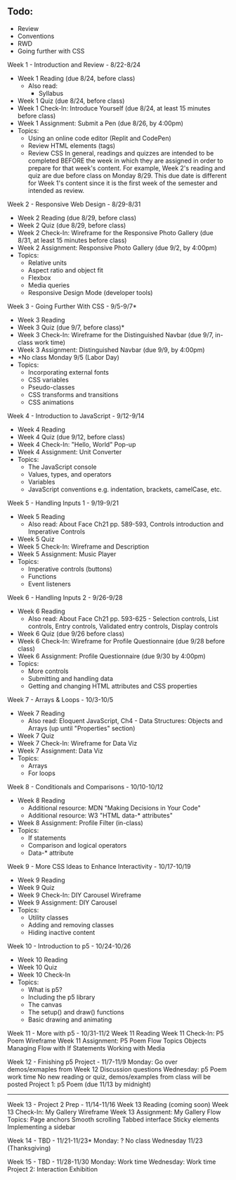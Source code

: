 Todo:
- 
- Review
- Conventions
- RWD
- Going further with CSS




Week 1 - Introduction and Review - 8/22-8/24
  - Week 1 Reading (due 8/24, before class)
    - Also read:
      - Syllabus
  - Week 1 Quiz (due 8/24, before class)
  - Week 1 Check-In: Introduce Yourself (due 8/24, at least 15 minutes before class)
  - Week 1 Assignment: Submit a Pen (due 8/26, by 4:00pm)
  - Topics:
    - Using an online code editor (Replit and CodePen)
    - Review HTML elements (tags)
    - Review CSS
  In general, readings and quizzes are intended to be completed BEFORE the week in which they are assigned in order to prepare for that week's content. For example, Week 2's reading and quiz are due before class on Monday 8/29. This due date is different for Week 1's content since it is the first week of the semester and intended as review.

Week 2 - Responsive Web Design - 8/29-8/31
  - Week 2 Reading (due 8/29, before class)
  - Week 2 Quiz (due 8/29, before class)
  - Week 2 Check-In: Wireframe for the Responsive Photo Gallery (due 8/31, at least 15 minutes before class)
  - Week 2 Assignment: Responsive Photo Gallery (due 9/2, by 4:00pm)
  - Topics:
    - Relative units
    - Aspect ratio and object fit
    - Flexbox
    - Media queries
    - Responsive Design Mode (developer tools)

Week 3 - Going Further With CSS - 9/5-9/7*
  - Week 3 Reading
  - Week 3 Quiz (due 9/7, before class)*
  - Week 3 Check-In: Wireframe for the Distinguished Navbar (due 9/7, in-class work time)
  - Week 3 Assignment: Distinguished Navbar (due 9/9, by 4:00pm)
  - *No class Monday 9/5 (Labor Day)
  - Topics:
    - Incorporating external fonts
    - CSS variables
    - Pseudo-classes
    - CSS transforms and transitions
    - CSS animations

Week 4 - Introduction to JavaScript - 9/12-9/14
  - Week 4 Reading
  - Week 4 Quiz (due 9/12, before class)
  - Week 4 Check-In: "Hello, World" Pop-up
  - Week 4 Assignment: Unit Converter
  - Topics:
    - The JavaScript console
    - Values, types, and operators
    - Variables
    - JavaScript conventions e.g. indentation, brackets, camelCase, etc.

Week 5 - Handling Inputs 1 - 9/19-9/21
  - Week 5 Reading
    - Also read: About Face Ch21 pp. 589-593, Controls introduction and Imperative Controls
  - Week 5 Quiz
  - Week 5 Check-In: Wireframe and Description
  - Week 5 Assignment: Music Player
  - Topics:
    - Imperative controls (buttons)
    - Functions
    - Event listeners

Week 6 - Handling Inputs 2 - 9/26-9/28
  - Week 6 Reading
    - Also read: About Face Ch21 pp. 593-625 - Selection controls, List controls, Entry controls, Validated entry controls, Display controls
  - Week 6 Quiz (due 9/26 before class)
  - Week 6 Check-In: Wireframe for Profile Questionnaire (due 9/28 before class)
  - Week 6 Assignment: Profile Questionnaire (due 9/30 by 4:00pm)
  - Topics:
    - More controls
    - Submitting and handling data
    - Getting and changing HTML attributes and CSS properties

Week 7 - Arrays & Loops - 10/3-10/5
  - Week 7 Reading
    - Also read: Eloquent JavaScript, Ch4 - Data Structures: Objects and Arrays (up until "Properties" section)
  - Week 7 Quiz
  - Week 7 Check-In: Wireframe for Data Viz
  - Week 7 Assignment: Data Viz
  - Topics:
    - Arrays
    - For loops

Week 8 - Conditionals and Comparisons - 10/10-10/12
  - Week 8 Reading
    - Additional resource: MDN "Making Decisions in Your Code"
    - Additional resource: W3 "HTML data-* attributes"
  - Week 8 Assignment: Profile Filter (in-class)
  - Topics:
    - If statements
    - Comparison and logical operators
    - Data-* attribute

Week 9 - More CSS Ideas to Enhance Interactivity - 10/17-10/19
  - Week 9 Reading
  - Week 9 Quiz
  - Week 9 Check-In: DIY Carousel Wireframe
  - Week 9 Assignment: DIY Carousel
  - Topics:
    - Utility classes
    - Adding and removing classes
    - Hiding inactive content

Week 10 - Introduction to p5 - 10/24-10/26
  - Week 10 Reading
  - Week 10 Quiz
  - Week 10 Check-In
  - Topics:
    - What is p5?
    - Including the p5 library
    - The canvas
    - The setup() and draw() functions
    - Basic drawing and animating

Week 11 - More with p5 - 10/31-11/2
Week 11 Reading
Week 11 Check-In: P5 Poem Wireframe
Week 11 Assignment: P5 Poem Flow
Topics
Objects
Managing Flow with If Statements
Working with Media

Week 12 - Finishing p5 Project - 11/7-11/9
Monday: Go over demos/exmaples from Week 12 Discussion questions
Wednesday: p5 Poem work time
No new reading or quiz, demos/examples from class will be posted
Project 1: p5 Poem (due 11/13 by midnight)

----------

Week 13 - Project 2 Prep - 11/14-11/16
Week 13 Reading (coming soon)
Week 13 Check-In: My Gallery Wireframe
Week 13 Assignment: My Gallery Flow
Topics:
Page anchors
Smooth scrolling
Tabbed interface
Sticky elements
Implementing a sidebar

Week 14 - TBD - 11/21-11/23*
Monday: ?
No class Wednesday 11/23 (Thanksgiving)
  
Week 15 - TBD - 11/28-11/30
Monday: Work time
Wednesday: Work time
Project 2: Interaction Exhibition